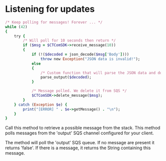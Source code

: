 # Listening for updates

```ruby
/* Keep polling for messages! Forever ... */
while (42)
{
    try {
        /* Will poll for 10 seconds then return */
        if ($msg = $CTComSDK->receive_message(10))
        {
            if (!($decoded = json_decode($msg['Body'])))
                throw new Exception("JSON data is invalid!");
            else
            {
                /* Custom function that will parse the JSON data and do something */
                parse_output($decoded);
            }

            /* Message polled. We delete it from SQS */
            $CTComSDK->delete_message($msg);
        }
    } catch (Exception $e) {
        print("[ERROR] " . $e->getMessage() . "\n");
    }
}
```

<aside class="notice">
Call this method to retrieve a possible message from the stack. This method polls messages from the 'output' SQS channel configured for your client.
</aside>

The method will poll the 'output' SQS queue. If no message are present it returns 'false'.
If there is a message, it returns the String containing this message.
